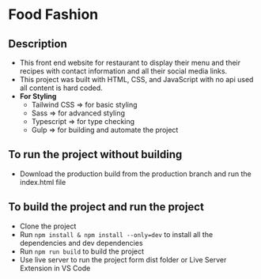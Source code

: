 # Food Fashion

## Description
- This front end  website for restaurant to display their menu and their recipes with contact information and all their social media links.
- This project was built with HTML, CSS, and JavaScript with no api used all content is hard coded.
- **For Styling**
  - Tailwind CSS => for basic styling
  - Sass => for advanced styling
  - Typescript => for type checking
  - Gulp => for building and automate the project

## To run the project without building
- Download the production build from the production branch and run the index.html file
## To build the project and run the project
- Clone the project
- Run `npm install & npm install --only=dev` to install all the dependencies and dev dependencies
- Run `npm run build` to build the project
- Use live server to run the project form dist folder or Live Server Extension in VS Code
  